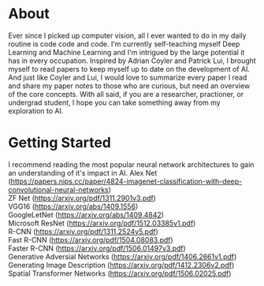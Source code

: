 # About
Ever since I picked up computer vision, all I ever wanted to do in my daily routine is code code and code.  I'm currently self-teaching myself Deep Learning and Machine Learning and I'm intrigued by the large potential it has in every occupation.  Inspired by Adrian Coyler and Patrick Lui, I brought myself to read papers to keep myself up to date on the development of AI.  And just like Coyler and Lui, I would love to summarize every paper I read and share my paper notes to those who are curious, but need an overview of the core concepts.  With all said, if you are a researcher, practioner, or undergrad student, I hope you can take something away from my exploration to AI.

# Getting Started
I recommend reading the most popular neural network architectures to gain an understanding of it's impact in AI.
Alex Net (https://papers.nips.cc/paper/4824-imagenet-classification-with-deep-convolutional-neural-networks) <br>
ZF Net (https://arxiv.org/pdf/1311.2901v3.pdf) <br>
VGG16 (https://arxiv.org/abs/1409.1556) <br>
GoogleLetNet (https://arxiv.org/abs/1409.4842) <br>
Microsoft ResNet (https://arxiv.org/pdf/1512.03385v1.pdf) <br>
R-CNN (https://arxiv.org/pdf/1311.2524v5.pdf) <br>
Fast R-CNN (https://arxiv.org/pdf/1504.08083.pdf) <br>
Faster R-CNN (https://arxiv.org/pdf/1506.01497v3.pdf) <br>
Generative Adversial Networks (https://arxiv.org/pdf/1406.2661v1.pdf) <br>
Generating Image Description (https://arxiv.org/pdf/1412.2306v2.pdf) <br>
Spatial Transformer Networks (https://arxiv.org/pdf/1506.02025.pdf) <br>




